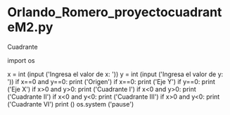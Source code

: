 # Orlando_Romero_proyectocuadranteM2.py
Cuadrante

import os

x = int (input ('Ingresa el valor de x: '))
y = int (input ('Ingresa el valor de y: '))
if x==0 and y==0:
    print ('Origen')
if x==0:
    print ('Eje Y')
if y==0:
    print ('Eje X')
if x>0 and y>0:
    print ('Cuadrante I')
if x<0 and y>0:
    print ('Cuadrante II')
if x<0 and y<0:
    print ('Cuadrante III')
if x>0 and y<0:
    print ('Cuadrante VI')
print ()
os.system ('pause')
